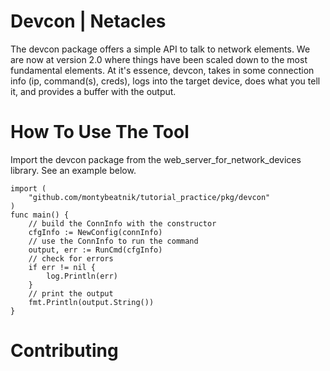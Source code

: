 # Devcon | Netacles
The devcon package offers a simple API to talk to network elements.
We are now at version 2.0 where things have been scaled down to the most fundamental elements. At it's essence, devcon, takes in some connection info (ip, command(s), creds), logs into the target device, does what you tell it, and provides a buffer with the output.

# How To Use The Tool
Import the devcon package from the web_server_for_network_devices library.
See an example below.

```golang
import (
    "github.com/montybeatnik/tutorial_practice/pkg/devcon"
)
func main() {
    // build the ConnInfo with the constructor
    cfgInfo := NewConfig(connInfo)
    // use the ConnInfo to run the command
    output, err := RunCmd(cfgInfo)
    // check for errors
	if err != nil {
		log.Println(err)
    }
    // print the output
	fmt.Println(output.String())
}
```
# Contributing

```golang
```